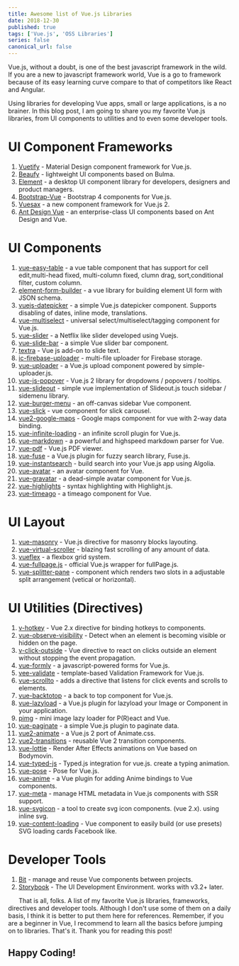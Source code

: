 ```yaml
---
title: Awesome list of Vue.js Libraries
date: 2018-12-30
published: true
tags: ['Vue.js', 'OSS Libraries']
series: false
canonical_url: false
---
```


Vue.js, without a doubt, is one of the best javascript framework in the wild. If you are a new to javascript framework world, Vue is a go to framework because of its easy learning curve compare to that of competitors like React and Angular.

Using libraries for developing Vue apps, small or large applications, is a no brainer. In this blog post, I am going to share you my favorite Vue.js libraries, from UI components to utilities and to even some developer tools.

# UI Component Frameworks

1. [Vuetify](https://vuetifyjs.com/en/) - Material Design component framework for Vue.js.
2. [Beaufy](https://buefy.org/) - lightweight UI components based on Bulma.
3. [Element](https://element.eleme.io/#/en-US) - a desktop UI component library for developers, designers and product managers.
4. [ Bootstrap-Vue](https://bootstrap-vue.js.org/) - Bootstrap 4 components for Vue.js.
5. [Vuesax](https://lusaxweb.github.io/vuesax/) - a new component framework for Vue.js 2.
6. [Ant Design Vue](https://vue.ant.design/) - an enterprise-class UI components based on Ant Design and Vue.

# UI Components

1. [vue-easy-table](http://doc.huangsw.com/vue-easytable/app.html) - a vue table component that has support for cell edit,multi-head fixed, multi-column fixed, clumn drag, sort,conditional filter, custom column.
2. [element-form-builder](https://element-form-builder.now.sh/) - a vue library for building element UI form with JSON schema.
3. [vuejs-datepicker](https://github.com/charliekassel/vuejs-datepicker) - a simple Vue.js datepicker component. Supports disabling of dates, inline mode, translations.
4. [vue-multiselect](https://vue-multiselect.js.org/) - universal select/multiselect/tagging component for Vue.js.
5. [vue-slider](https://github.com/fanyeh/vue-slider) - a Netflix like slider developed using Vuejs.
6. [vue-slide-bar](https://biigpongsatorn.github.io/#/vue-slide-bar) - a simple Vue slider bar component.
7. [textra](https://hosein2398.github.io/textra) - Vue js add-on to slide text.
8. [ic-firebase-uploader](https://github.com/InCuca/ic-firebase-uploader) - multi-file uploader for Firebase storage.
9. [vue-uploader](https://github.com/simple-uploader/vue-uploader) - a Vue.js upload component powered by simple-uploader.js.
10. [vue-js-popover](http://vue-js-dropdown.yev.io/) - Vue.js 2 library for dropdowns / popovers / tooltips.
11. [vue-slideout](https://github.com/vouill/vue-slideout) - simple vue implementation of Slideout.js touch sidebar / sidemenu library.
12. [vue-burger-menu](https://vue-burger-menu.netlify.com/) - an off-canvas sidebar Vue component.
13. [vue-slick](https://github.com/staskjs/vue-slick) - vue component for slick carousel.
14. [vue2-google-maps](https://xkjyeah.github.io/vue-google-maps/) - Google maps component for vue with 2-way data binding.
15. [vue-infinite-loading](https://peachscript.github.io/vue-infinite-loading/) - an infinite scroll plugin for Vue.js.
16. [vue-markdown](https://miaolz123.github.io/vue-markdown/) - a powerful and highspeed markdown parser for Vue.
17. [vue-pdf](https://github.com/FranckFreiburger/vue-pdf) - Vue.js PDF viewer.
18. [vue-fuse](https://shayneo.github.io/vue-fuse/) - a Vue.js plugin for fuzzy search library, Fuse.js.
19. [vue-instantsearch](https://community.algolia.com/vue-instantsearch/) - build search into your Vue.js app using Algolia.
20. [vue-avatar](https://eliep.github.io/vue-avatar) - an avatar component for Vue.
21. [vue-gravatar](https://github.com/JiriChara/vue-gravatar) - a dead-simple avatar component for Vue.js.
22. [vue-highlights](https://github.com/metachris/vue-highlightjs) - syntax highlighting with Highlight.js.
23. [vue-timeago](https://github.com/egoist/vue-timeago) - a timeago component for Vue.

# UI Layout

1. [vue-masonry](https://github.com/shershen08/vue-masonry) - Vue.js directive for masonry blocks layouting.
2. [vue-virtual-scroller](https://akryum.github.io/vue-virtual-scroller/) - blazing fast scrolling of any amount of data.
3. [vueflex](https://seregpie.github.io/VueFlex/) - a flexbox grid system.
4. [vue-fullpage.js](http://alvarotrigo.com/vue-fullpage/) - official Vue.js wrapper for fullPage.js.
5. [vue-splitter-pane](https://github.com/venkatperi/vue-splitter-pane) - component which renders two slots in a adjustable split arrangement (vetical or horizontal).

# UI Utilities (Directives)

1. [v-hotkey](https://dafrok.github.io/v-hotkey) - Vue 2.x directive for binding hotkeys to components.
2. [vue-observe-visibility](https://github.com/Akryum/vue-observe-visibility) - Detect when an element is becoming visible or hidden on the page.
3. [v-click-outside](https://github.com/ndelvalle/v-click-outside) - Vue directive to react on clicks outside an element without stopping the event propagation.
4. [vue-formly](https://github.com/formly-js/vue-formly) - a javascript-powered forms for Vue.js.
5. [vee-validate](https://baianat.github.io/vee-validate/) - template-based Validation Framework for Vue.js.
6. [vue-scrollto](https://vue-scrollto.netlify.com/) - adds a directive that listens for click events and scrolls to elements.
7. [vue-backtotop](https://caiofsouza.github.io/vue-backtotop/example/) - a back to top component for Vue.js.
8. [vue-lazyload](http://hilongjw.github.io/vue-lazyload/) - a Vue.js plugin for lazyload your Image or Component in your application.
9. [pimg](https://pimg.surge.sh/) - mini image lazy loader for P(R)eact and Vue.
10. [vue-paginate](https://github.com/TahaSh/vue-paginate) - a simple Vue.js plugin to paginate data.
11. [vue2-animate](https://the-allstars.com/vue2-animate/) - a Vue.js 2 port of Animate.css.
12. [vue2-transitions](https://binarcode.github.io/vue2-transitions/) - reusable Vue 2 transition components.
13. [vue-lottie](https://github.com/chenqingspring/vue-lottie) - Render After Effects animations on Vue based on Bodymovin.
14. [vue-typed-js](http://www.mattboldt.com/demos/typed-js/) - Typed.js integration for vue.js. create a typing animation.
15. [vue-pose](https://github.com/Popmotion/popmotion/tree/master/packages/vue-pose) - Pose for Vue.js.
16. [vue-anime](https://github.com/BenAHammond/vue-anime) - a Vue plugin for adding Anime bindings to Vue components.
17. [vue-meta](https://vue-meta.nuxtjs.org/) - manage HTML metadata in Vue.js components with SSR support.
18. [vue-svgicon](https://mmf-fe.github.io/vue-svgicon/v3/) - a tool to create svg icon components. (vue 2.x). using inline svg.
19. [vue-content-loading](https://lucasleandro1204.github.io/vue-content-loading/) - Vue component to easily build (or use presets) SVG loading cards Facebook like.

# Developer Tools

1. [Bit](https://github.com/teambit/bit) - manage and reuse Vue components between projects.
2. [Storybook](https://storybook.js.org/) - The UI Development Environment. works with v3.2+ later.

&nbsp;&nbsp;&nbsp;&nbsp;&nbsp;&nbsp;That is all, folks. A list of my favorite Vue.js libraries, frameworks, directives and developer tools. Although I don't use some of them on a daily basis, I think it is better to put them here for references. Remember, if you are a beginner in Vue, I recommend to learn all the basics before jumping on to libraries. That's it. Thank you for reading this post!

## Happy Coding!
